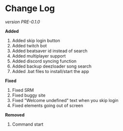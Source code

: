 # Change Log

*version PRE-0.1.0*

**Added**
1. Added skip login button
2. Added twitch bot
3. Added beatsaver id instead of search
4. Added multiplayer support
5. Added discord syncing function
6. Added backup deezloader song search
7. Added .bat files to install/start the app

**Fixed**
1. Fixed SRM
2. Fixed buggy site 
3. Fixed "Welcome undefined" text when you skip login
4. Fixed elements going out of screen

**Removed**
1. Command start
